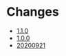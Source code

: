 # Changes

* [1.1.0](changes-1.1.0.md)
* [1.0.0](changes-1.0.0.md)
* [20200921](changes-20200921.md)

